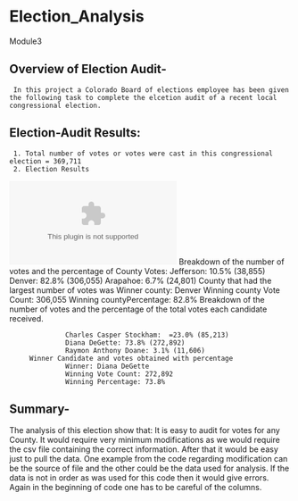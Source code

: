 # Election_Analysis
Module3

## Overview of Election Audit-
     In this project a Colorado Board of elections employee has been given the following task to complete the elcetion audit of a recent local congressional election.
## Election-Audit Results:
     1. Total number of votes or votes were cast in this congressional election = 369,711
     2. Election Results
![election analysis result](Election_Analysis/election_results.csv)
         Breakdown of the number of votes and the percentage of County Votes:
                Jefferson: 10.5% (38,855)
                Denver: 82.8% (306,055)
                Arapahoe: 6.7% (24,801)
        County that had the largest number of votes was 
                 Winner county: Denver
                 Winning county Vote Count: 306,055
                 Winning countyPercentage: 82.8%
        Breakdown of the number of votes and the percentage of the total votes each candidate received.         
                 
                  Charles Casper Stockham:  =23.0% (85,213)
                  Diana DeGette: 73.8% (272,892)
                  Raymon Anthony Doane: 3.1% (11,606)
         Winner Candidate and votes obtained with percentage
                  Winner: Diana DeGette
                  Winning Vote Count: 272,892
                  Winning Percentage: 73.8%

## Summary-
   The analysis of this election show that:
        It is easy to audit for votes for any County. It would require very minimum modifications as we would require the csv file containing the correct information.
        After that it would be easy just to pull the data.
        One example from the code regarding modification can be the source of file and the other could be the data used for analysis. If the data is not in order 
        as was used for this code then it would give errors. 
        Again in the beginning of code one has to be careful of the columns.
   
   
  
